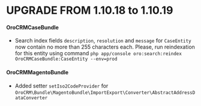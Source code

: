 UPGRADE FROM 1.10.18 to 1.10.19
===============================

#### OroCRMCaseBundle

* Search index fields `description`, `resolution` and `message` for `CaseEntity` now contain no more than 255 characters
  each. Please, run reindexation for this entity using command
  `php app/console oro:search:reindex OroCRMCaseBundle:CaseEntity --env=prod`

#### OroCRMMagentoBundle

* Added setter `setIso2CodeProvider` for `OroCRM\Bundle\MagentoBundle\ImportExport\Converter\AbstractAddressDataConverter`